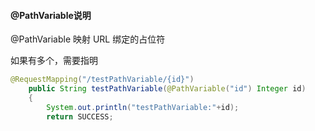 #### @PathVariable说明

@PathVariable 映射 URL 绑定的占位符

如果有多个，需要指明

```java
@RequestMapping("/testPathVariable/{id}")
    public String testPathVariable(@PathVariable("id") Integer id)
    {
        System.out.println("testPathVariable:"+id);
        return SUCCESS;

```